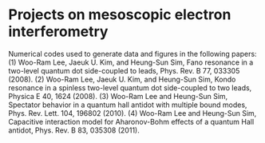 # Projects on mesoscopic electron interferometry

Numerical codes used to generate data and figures in the following papers: 
(1) Woo-Ram Lee, Jaeuk U. Kim, and Heung-Sun Sim, Fano resonance in a two-level quantum dot side-coupled to leads, Phys. Rev. B 77, 033305 (2008).
(2) Woo-Ram Lee, Jaeuk U. Kim, and Heung-Sun Sim, Kondo resonance in a spinless two-level quantum dot side-coupled to two leads, Physica E 40, 1624 (2008).
(3) Woo-Ram Lee and Heung-Sun Sim, Spectator behavior in a quantum hall antidot with multiple bound modes, Phys. Rev. Lett. 104, 196802 (2010).
(4) Woo-Ram Lee and Heung-Sun Sim, Capacitive interaction model for Aharonov-Bohm effects of a quantum Hall antidot, Phys. Rev. B 83, 035308 (2011).
